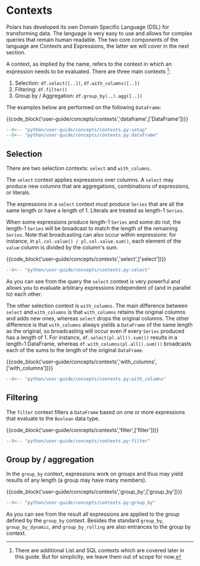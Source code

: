 # Contexts

Polars has developed its own Domain Specific Language (DSL) for transforming data. The language is very easy to use and allows for complex queries that remain human readable. The two core components of the language are Contexts and Expressions, the latter we will cover in the next section.

A context, as implied by the name, refers to the context in which an expression needs to be evaluated. There are three main contexts [^1]:

1. Selection: `df.select([..])`, `df.with_columns([..])`
1. Filtering: `df.filter()`
1. Group by / Aggregation: `df.group_by(..).agg([..])`

The examples below are performed on the following `DataFrame`:

{{code_block('user-guide/concepts/contexts','dataframe',['DataFrame'])}}

```python exec="on" result="text" session="user-guide/contexts"
--8<-- "python/user-guide/concepts/contexts.py:setup"
--8<-- "python/user-guide/concepts/contexts.py:dataframe"
```

## Selection

There are two selection contexts: `select` and `with_columns`.

The `select` context applies expressions over columns. A `select` may produce new columns that are aggregations, combinations of expressions, or literals.

The expressions in a `select` context must produce `Series` that are all the same length or have a length of 1. Literals are treated as length-1 `Series`.

When some expressions produce length-1 `Series` and some do not, the length-1 `Series` will be broadcast to match the length of the remaining `Series`. Note that broadcasting can also occur within expressions: for instance, in `pl.col.value() / pl.col.value.sum()`, each element of the `value` column is divided by the column's sum.

{{code_block('user-guide/concepts/contexts','select',['select'])}}

```python exec="on" result="text" session="user-guide/contexts"
--8<-- "python/user-guide/concepts/contexts.py:select"
```

As you can see from the query the `select` context is very powerful and allows you to evaluate arbitrary expressions independent of (and in parallel to) each other.

The other selection context is `with_columns`. The main difference between `select` and `with_columns` is that `with_columns` retains the original columns and adds new ones, whereas `select` drops the original columns. The other difference is that `with_columns` always yields a `DataFrame` of the same length as the original, so broadcasting will occur even if every `Series` produced has a length of 1. For instance, `df.select(pl.all().sum())` results in a length-1 DataFrame, whereas `df.with_columns(pl.all().sum())` broadcasts each of the sums to the length of the original `DataFrame`.

{{code_block('user-guide/concepts/contexts','with_columns',['with_columns'])}}

```python exec="on" result="text" session="user-guide/contexts"
--8<-- "python/user-guide/concepts/contexts.py:with_columns"
```

## Filtering

The `filter` context filters a `DataFrame` based on one or more expressions that evaluate to the `Boolean` data type.

{{code_block('user-guide/concepts/contexts','filter',['filter'])}}

```python exec="on" result="text" session="user-guide/contexts"
--8<-- "python/user-guide/concepts/contexts.py:filter"
```

## Group by / aggregation

In the `group_by` context, expressions work on groups and thus may yield results of any length (a group may have many members).

{{code_block('user-guide/concepts/contexts','group_by',['group_by'])}}

```python exec="on" result="text" session="user-guide/contexts"
--8<-- "python/user-guide/concepts/contexts.py:group_by"
```

As you can see from the result all expressions are applied to the group defined by the `group_by` context. Besides the standard `group_by`, `group_by_dynamic`, and `group_by_rolling` are also entrances to the group by context.

[^1]: There are additional List and SQL contexts which are covered later in this guide. But for simplicity, we leave them out of scope for now.
